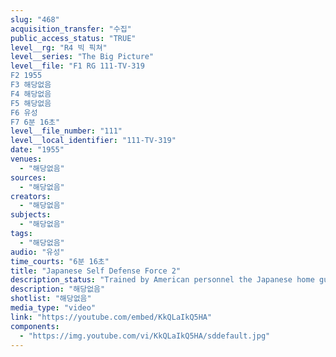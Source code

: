 ```yaml
---
slug: "468"
acquisition_transfer: "수집"
public_access_status: "TRUE"
level__rg: "R4 빅 픽쳐"
level__series: "The Big Picture"
level__file: "F1 RG 111-TV-319
F2 1955
F3 해당없음
F4 해당없음
F5 해당없음
F6 유성
F7 6분 16초"
level__file_number: "111"
level__local_identifier: "111-TV-319"
date: "1955"
venues: 
  - "해당없음"
sources: 
  - "해당없음"
creators: 
  - "해당없음"
subjects: 
  - "해당없음"
tags: 
  - "해당없음"
audio: "유성"
time_courts: "6분 16초"
title: "Japanese Self Defense Force 2"
description_status: "Trained by American personnel the Japanese home guard develops into a defense force to become an integral part of a new democratic Japan."
description: "해당없음"
shotlist: "해당없음"
media_type: "video"
link: "https://youtube.com/embed/KkQLaIkQ5HA"
components: 
  - "https://img.youtube.com/vi/KkQLaIkQ5HA/sddefault.jpg"
---
```

